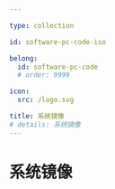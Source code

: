 ```yaml
---

type: collection

id: software-pc-code-iso

belong:
  id: software-pc-code
  # order: 9999

icon:
  src: /logo.svg

title: 系统镜像
# details: 系统镜像
---
```


# 系统镜像

<ShowBreadcrumb />

<ShowResources/>
